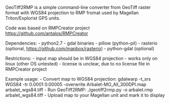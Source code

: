 GeoTiff2RMP is a simple command-line converter from GeoTiff raster format with WGS84 projection to RMP fromat used by Magellan Triton/Explorist GPS units.

Code was based on RMPCreator project https://github.com/antalos/RMPCreator

Dependencies:
	- python2.7
	- gdal binaries
	- pillow (python-pil)
	- rasterio (optional, https://github.com/mapbox/rasterio)
	- python-gdal (optional)

Restrictions:
	- input map should be in WGS84 projection
	- works only on linux (other OS untested)
	- license is unclear, due to no license file in RMPCreator project

Example usage:
	- Convert map to WGS84 projection: gdalwarp -t_srs WGS84 -tr 0.0001 0.00005 -overwrite Arbalet-MO_All_300DPI.map arbalet_wgs84.tiff
	- Run GeoTiff2RMP: ./geotiff2rmp.py -o arbalet.rmp arbalet_wgs84.tiff
	- Upload map to your Magellan unit and mark it to display

